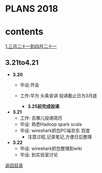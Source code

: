 # PLANS 2018
# contents

[1.三月二十一到四月二十一](#3.21to4.21)


## 3.21to4.21
- **3.20**
    - 毕设:开会
    - 工作:华为 头条宣讲 投递截止日为3月底
    
        - **3.25前完成投递**
- **3.21**
    - 工作: 去哪儿投递简历
    - 毕设: 熟悉Hadoop spark scala
    - 毕设: wireshark抓包PC端京东 百度
        - 注意过程,记录笔记,方便日后整理
- **3.22**
    - 毕设:  wireshark抓包整理到wiki
    - 毕设: 到实验室讨论
    
[返回目录](#contents)
